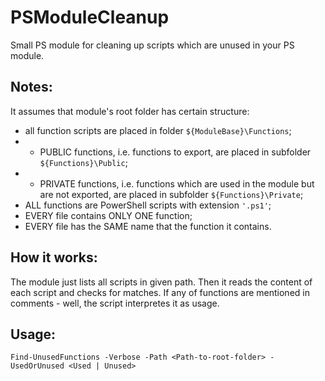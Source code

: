 # PSModuleCleanup

Small PS module for cleaning up scripts which are unused in your PS module.

## Notes:
It assumes that module's root folder has certain structure:
- all function scripts are placed in folder `${ModuleBase}\Functions`;
- - PUBLIC functions, i.e. functions to export, are placed in subfolder `${Functions}\Public`;
- - PRIVATE functions, i.e. functions which are used in the module but are not exported, are placed in subfolder `${Functions}\Private`;
- ALL functions are PowerShell scripts with extension `'.ps1'`;
- EVERY file contains ONLY ONE function;
- EVERY file has the SAME name that the function it contains.

## How it works:
The module just lists all scripts in given path. Then it reads the content of each script and checks for matches. If any of functions are mentioned in comments - well, the script interpretes it as usage.

## Usage:
```Find-UnusedFunctions -Verbose -Path <Path-to-root-folder> -UsedOrUnused <Used | Unused>```
